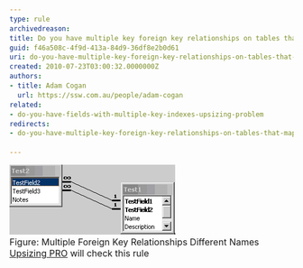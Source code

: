 ```yaml
---
type: rule
archivedreason: 
title: Do you have multiple key foreign key relationships on tables that map to fields of a different name (Upsizing Problem)*?
guid: f46a508c-4f9d-413a-84d9-36df8e2b0d61
uri: do-you-have-multiple-key-foreign-key-relationships-on-tables-that-map-to-fields-of-a-different-name-upsizing-problem
created: 2010-07-23T03:00:32.0000000Z
authors:
- title: Adam Cogan
  url: https://ssw.com.au/people/adam-cogan
related:
- do-you-have-fields-with-multiple-key-indexes-upsizing-problem
redirects:
- do-you-have-multiple-key-foreign-key-relationships-on-tables-that-map-to-fields-of-a-different-name-(upsizing-problem)

---
```




  <img alt="" class="ms-rteCustom-ImageArea" src="MultipleForeignKeyRelationshipsDifferentNames.jpg" /> <br>
<font class="ms-rteCustom-FigureNormal" size="+0">Figure: Multiple Foreign Key Relationships Different Names </font><font class="ms-rteCustom-YellowBorderBox" size="+0"><a href="http://www.ssw.com.au/ssw/UpsizingPRO">Upsizing PRO</a> will check this rule </font>

<br><excerpt class='endintro'></excerpt><br>




